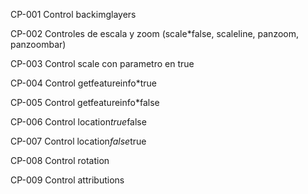 CP-001
Control backimglayers

CP-002
Controles de escala y zoom (scale*false, scaleline, panzoom, panzoombar)

CP-003
Control scale con parametro en true

CP-004
Control getfeatureinfo*true

CP-005
Control getfeatureinfo*false

CP-006
Control location*true*false

CP-007
Control location*false*true

CP-008
Control rotation

CP-009
Control attributions
